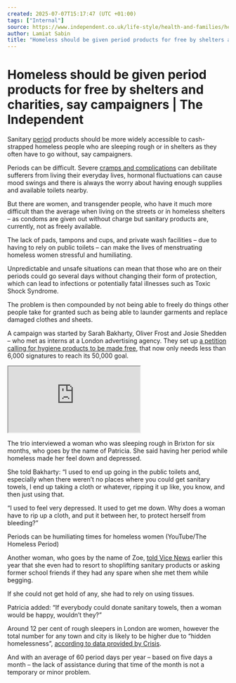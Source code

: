 ```yaml
---
created: 2025-07-07T15:17:47 (UTC +01:00)
tags: ["Internal"]
source: https://www.independent.co.uk/life-style/health-and-families/health-news/homeless-should-be-given-period-products-for-free-by-shelters-and-charities-say-campaigners-10167627.html
author: Lamiat Sabin
title: "Homeless should be given period products for free by shelters and charities, say campaigners | The Independent"
---
```


# Homeless should be given period products for free by shelters and charities, say campaigners | The Independent

Sanitary [period](https://www.independent.co.uk/life-style/health-and-families/features/we-need-to-talk-about-periods-9638267.html) products should be more widely accessible to cash-strapped homeless people who are sleeping rough or in shelters as they often have to go without, say campaigners.

Periods can be difficult. Severe [cramps and complications](https://www.independent.co.uk/life-style/health-and-families/features/endometriosis-is-more-than-just-period-pain-for-women-10049608.html) can debilitate sufferers from living their everyday lives, hormonal fluctuations can cause mood swings and there is always the worry about having enough supplies and available toilets nearby.

But there are women, and transgender people, who have it much more difficult than the average when living on the streets or in homeless shelters – as condoms are given out without charge but sanitary products are, currently, not as freely available.

The lack of pads, tampons and cups, and private wash facilities – due to having to rely on public toilets – can make the lives of menstruating homeless women stressful and humiliating.

Unpredictable and unsafe situations can mean that those who are on their periods could go several days without changing their form of protection, which can lead to infections or potentially fatal illnesses such as Toxic Shock Syndrome.

The problem is then compounded by not being able to freely do things other people take for granted such as being able to launder garments and replace damaged clothes and sheets.

A campaign was started by Sarah Bakharty, Oliver Frost and Josie Shedden – who met as interns at a London advertising agency. They set up [a petition calling for hygiene products to be made free](https://www.change.org/p/help-the-homeless-on-their-period-thehomelessperiod?recruiter=46382119&utm_source=share_petition&utm_medium=facebook&utm_campaign=autopublish&utm_term=mob-xs-share_petition-no_msg&fb_ref=Default), that now only needs less than 6,000 signatures to reach its 50,000 goal.

<iframe src="https://www.youtube.com/embed/egDmmfKj7Zs"></iframe>

The trio interviewed a woman who was sleeping rough in Brixton for six months, who goes by the name of Patricia. She said having her period while homeless made her feel down and depressed.

She told Bakharty: “I used to end up going in the public toilets and, especially when there weren’t no places where you could get sanitary towels, I end up taking a cloth or whatever, ripping it up like, you know, and then just using that.

“I used to feel very depressed. It used to get me down. Why does a woman have to rip up a cloth, and put it between her, to protect herself from bleeding?”

Periods can be humiliating times for homeless women (YouTube/The Homeless Period)

Another woman, who goes by the name of Zoe, [told Vice News](http://www.vice.com/en_uk/read/for-homeless-women-having-a-period-isnt-just-a-hassle-its-a-nightmare-124) earlier this year that she even had to resort to shoplifting sanitary products or asking former school friends if they had any spare when she met them while begging.

If she could not get hold of any, she had to rely on using tissues.

Patricia added: “If everybody could donate sanitary towels, then a woman would be happy, wouldn’t they?”

Around 12 per cent of rough sleepers in London are women, however the total number for any town and city is likely to be higher due to “hidden homelessness”, [according to data provided by Crisis](http://www.crisis.org.uk/pages/homeless-diff-groups.html).

And with an average of 60 period days per year – based on five days a month – the lack of assistance during that time of the month is not a temporary or minor problem.
